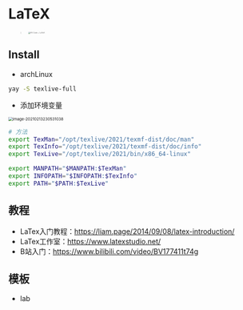 # LaTeX 

> <img src="https://i.loli.net/2021/02/14/uOl4JX8sBNw9a3V.png" alt="VS Code + LaTeX" style="zoom:25%;" />

## Install

- archLinux

```zsh
yay -S texlive-full
```

- 添加环境变量

<img src="https://i.loli.net/2021/02/13/T4IuDldRy5wAK6a.png" alt="image-20210213230531038" style="zoom:55%;" /> 

```zsh
# 方法
export TexMan="/opt/texlive/2021/texmf-dist/doc/man"
export TexInfo="/opt/texlive/2021/texmf-dist/doc/info"
export TexLive="/opt/texlive/2021/bin/x86_64-linux"

export MANPATH="$MANPATH:$TexMan"
export INFOPATH="$INFOPATH:$TexInfo"
export PATH="$PATH:$TexLive"
```



## 教程

- LaTex入门教程：https://liam.page/2014/09/08/latex-introduction/
- LaTex工作室：https://www.latexstudio.net/
- B站入门：https://www.bilibili.com/video/BV177411t74g





## 模板

- lab